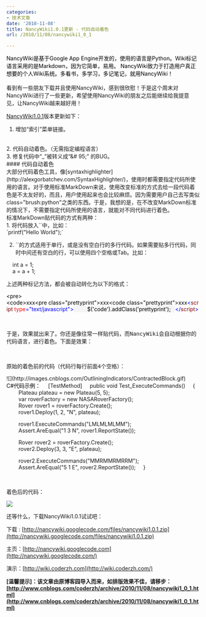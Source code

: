 ```yaml
---
categories:
- 技术文章
date: '2010-11-08'
title: NancyWiki1.0.1更新 - 代码自动着色
url: /2010/11/08/nancywiki1_0_1

---
```



<div class="cnblogs_code"><div><span style="color: #000000;">NancyWiki是基于Google&nbsp;App&nbsp;Engine开发的，使用的语言是Python。Wiki标记语言采用的是Markdown，因为它简单，易用。&nbsp;NancyWiki致力于打造用户真正想要的个人Wiki系统。多看书，多学习，多记笔记，就用NancyWiki！</span></div></div>
<br />
看到有一些朋友下载并且使用NancyWiki，感到很欣慰！于是这个周末对NancyWiki进行了一些更新，希望使用NancyWiki的朋友之后能继续给我提意见，让NancyWiki越来越好用！
  
[NancyWiki1.0.1](http://nancywiki.googlecode.com/files/nancywiki1.0.1.zip)版本更新如下：
<br />
1. 增加&#8220;索引&#8221;菜单链接。
<br />
2. 代码自动着色。（无需指定编程语言）
<br />
3. 修复<span id="comment_body_1956388">代码中&#8220;_&#8221;被转义成&#8220;<span id="comment_body_1956388">&# 95;&#8221;</span></span> 的BUG。
<br />
#### 
代码自动着色
<br />
大部分代码着色工具，像[syntaxhighlighter](http://alexgorbatchev.com/SyntaxHighlighter/)，使用时都需要指定代码所使用的语言。对于使用标准MarkDown来说，使用改变标准的方式去给一段代码着色是不太友好的，而且，用户使用起来也会比较麻烦。因为需要用户自己去写类似class="brush:python"之类的东西。于是，我想的是，在不改变MarkDown标准的情况下，不需要指定代码所使用的语言，就能对不同代码进行着色。
<br />
标准MarkDown贴代码的方式有两种：
<br />
1. 将代码放入``中，比如：
<br />
<div class="cnblogs_code"><span style="color: #000000;">`</span><span>printf(</span><span>"</span><span>Hello&nbsp;World</span><span>"</span><span>);`</span>
</div>

2. ``的方式适用于单行，或是没有空白行的多行代码。如果需要贴多行代码，同时中间还有空白的行，可以使用四个空格或Tab。比如：
<div class="cnblogs_code"><span style="color: #000000;">&nbsp;&nbsp;&nbsp; </span><span>int</span><span>&nbsp;a&nbsp;</span><span>=</span><span style="color: #000000;">&nbsp;</span><span>1</span>;
<br />
<div><span></span><span>&nbsp;&nbsp;&nbsp; a&nbsp;</span><span>=</span><span>&nbsp;a&nbsp;</span><span>+</span><span style="color: #000000;">&nbsp;</span><span>1</span><span>;</span></div></div>

上述两种标记方法，都会被自动转化为以下的格式：

<div class="cnblogs_code"><span style="color: #000000;">&lt;</span><span style="color: #000000;">pre</span><span style="color: #000000;">&gt;&lt;</span><span style="color: #000000;">code</span><span style="color: #000000;">&gt;</span><span style="color: #000000;">xxx</span><span style="color: #000000;"><span>&lt;</span><span>pre&nbsp;</span><span>class</span><span>=</span><span>"</span><span>prettyprint</span><span>"</span><span>&gt;</span><span>xxx</span><span><span style="color: #000000;">&lt;</span><span style="color: #000000;">cod</span><span>e&nbsp;</span><span>class</span><span>=</span><span>"</span><span>prettyprint</span><span>"</span><span>&gt;</span><span>xxx</span><span><span style="color: #0000ff;">&lt;</span><span style="color: #800000;">script&nbsp;</span><span style="color: #ff0000;">type</span><span style="color: #0000ff;">="text/javascript"</span><span style="color: #0000ff;">&gt;</span><span style="background-color: #f5f5f5; color: #000000;">
&nbsp;&nbsp;&nbsp;&nbsp;&nbsp;&nbsp;&nbsp;&nbsp;$(</span><span style="background-color: #f5f5f5; color: #000000;">'</span><span style="background-color: #f5f5f5; color: #000000;">code</span><span style="background-color: #f5f5f5; color: #000000;">'</span><span style="background-color: #f5f5f5; color: #000000;">).addClass(</span><span style="background-color: #f5f5f5; color: #000000;">'</span><span style="background-color: #f5f5f5; color: #000000;">prettyprint</span><span style="background-color: #f5f5f5; color: #000000;">'</span><span style="background-color: #f5f5f5; color: #000000;">);&nbsp;&nbsp; 
</span><span style="color: #0000ff;">&lt;/</span><span style="color: #800000;">script</span><span style="color: #0000ff;">&gt;</span></div></div>

&nbsp;

<tt>于是，效果就出来了。你还是像往常一样贴代码，而NancyWiki会自动根据你的代码语言，进行着色。下面是效果：</tt>

&nbsp;

<tt>原始的着色前的代码（代码行每行前面4个空格）：</tt>
<div class="cnblogs_code" onclick="cnblogs_code_show('bdfc3586-8d4f-43c4-ad40-954ed34ee3ec')">![](http://images.cnblogs.com/OutliningIndicators/ContractedBlock.gif)<div id="cnblogs_code_open_bdfc3586-8d4f-43c4-ad40-954ed34ee3ec"><div><span style="color: #000000;"> C#代码示例：
</span><span>
&nbsp;&nbsp;&nbsp; [TestMethod]
&nbsp;&nbsp;&nbsp;&nbsp;</span><span>public</span><span style="color: #000000;">&nbsp;</span><span>void</span><span>&nbsp;Test_ExecuteCommands()
</span><span>&nbsp;&nbsp;&nbsp;&nbsp;{
</span><span>&nbsp;&nbsp;&nbsp;&nbsp;&nbsp;&nbsp;&nbsp;&nbsp;Plateau&nbsp;plateau&nbsp;</span><span>=</span><span style="color: #000000;">&nbsp;</span><span>new</span><span>&nbsp;Plateau(</span><span>5</span><span>,&nbsp;</span><span>5</span><span>);
</span><span>&nbsp;&nbsp;&nbsp;&nbsp;&nbsp;&nbsp;&nbsp;&nbsp;var&nbsp;roverFactory&nbsp;</span><span>=</span><span style="color: #000000;">&nbsp;</span><span>new</span><span>&nbsp;NASARoverFactory();
</span><span>&nbsp;&nbsp;&nbsp;&nbsp;&nbsp;&nbsp;&nbsp;&nbsp;Rover&nbsp;rover1&nbsp;</span><span>=</span><span>&nbsp;roverFactory.Create();
</span><span>&nbsp;&nbsp;&nbsp;&nbsp;&nbsp;&nbsp;&nbsp;&nbsp;rover1.Deploy(</span><span>1</span><span>,&nbsp;</span><span>2</span><span>,&nbsp;</span><span>"</span><span>N</span><span>"</span><span>,&nbsp;plateau);

</span><span>&nbsp;&nbsp;&nbsp;&nbsp;&nbsp;&nbsp;&nbsp;&nbsp;rover1.ExecuteCommands(</span><span>"</span><span>LMLMLMLMM</span><span>"</span><span>);
&nbsp;&nbsp;&nbsp;&nbsp;&nbsp;&nbsp;&nbsp;&nbsp;&nbsp;&nbsp;&nbsp;&nbsp;
</span><span>&nbsp;&nbsp;&nbsp;&nbsp;&nbsp;&nbsp;&nbsp;&nbsp;Assert.AreEqual(</span><span>"</span><span>1&nbsp;3&nbsp;N</span><span>"</span><span>,&nbsp;rover1.ReportState());

</span><span>&nbsp;&nbsp;&nbsp;&nbsp;&nbsp;&nbsp;&nbsp;&nbsp;Rover&nbsp;rover2&nbsp;</span><span>=</span><span>&nbsp;roverFactory.Create();
</span><span>&nbsp;&nbsp;&nbsp;&nbsp;&nbsp;&nbsp;&nbsp;&nbsp;rover2.Deploy(</span><span>3</span><span>,&nbsp;</span><span>3</span><span>,&nbsp;</span><span>"</span><span>E</span><span>"</span><span>,&nbsp;plateau);

</span><span>&nbsp;&nbsp;&nbsp;&nbsp;&nbsp;&nbsp;&nbsp;&nbsp;rover2.ExecuteCommands(</span><span>"</span><span>MMRMMRMRRM</span><span>"</span><span>);
&nbsp;&nbsp;&nbsp;&nbsp;&nbsp;&nbsp;&nbsp;&nbsp;&nbsp;&nbsp;&nbsp;&nbsp;
</span><span>&nbsp;&nbsp;&nbsp;&nbsp;&nbsp;&nbsp;&nbsp;&nbsp;Assert.AreEqual(</span><span>"</span><span>5&nbsp;1&nbsp;E</span><span>"</span><span>,&nbsp;rover2.ReportState());
</span><span>&nbsp;&nbsp;&nbsp;&nbsp;}</span></div></div></div>

&nbsp;

<tt>着色后的代码：</tt>

![](http://images.cnblogs.com/cnblogs_com/coderzh/rover.jpg)

还等什么，下载NancyWiki1.0.1试试吧：

下载 : [http://nancywiki.googlecode.com/files/nancywiki1.0.1.zip](http://nancywiki.googlecode.com/files/nancywiki1.0.1.zip)&nbsp;

主页：[http://nancywiki.googlecode.com](http://nancywiki.googlecode.com/)

演示：[http://wiki.coderzh.com](http://wiki.coderzh.com/)

**[温馨提示]：该文章由原博客园导入而来，如排版效果不佳，请移步：[http://www.cnblogs.com/coderzh/archive/2010/11/08/nancywiki1_0_1.html](http://www.cnblogs.com/coderzh/archive/2010/11/08/nancywiki1_0_1.html)**